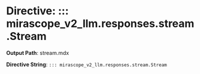 # Directive: ::: mirascope_v2_llm.responses.stream.Stream

**Output Path**: stream.mdx

**Directive String**: `::: mirascope_v2_llm.responses.stream.Stream`

